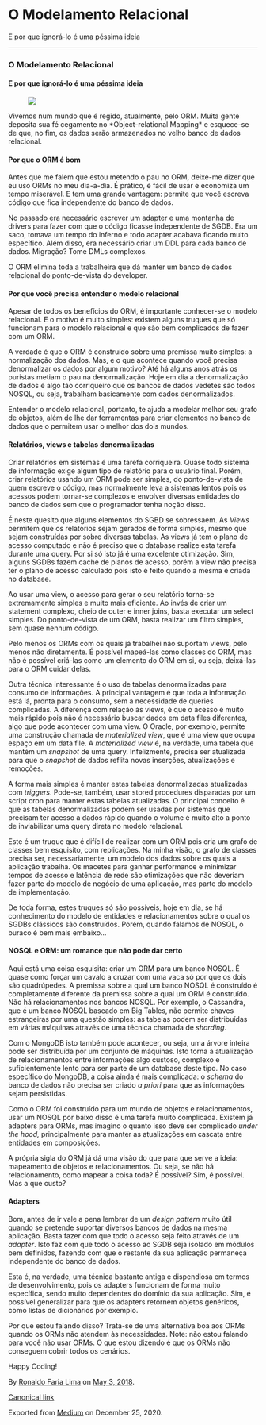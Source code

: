 O Modelamento Relacional
========================

E por que ignorá-lo é uma péssima ideia

------------------------------------------------------------------------

### O Modelamento Relacional

#### E por que ignorá-lo é uma péssima ideia

<figure>
<img src="https://cdn-images-1.medium.com/max/800/1*gPOuqhPzpLX9GLL0d4F2_w.jpeg" class="graf-image" />
</figure>Vivemos num mundo que é regido, atualmente, pelo ORM. Muita
gente deposita sua fé cegamente no *Object-relational Mapping* e
esquece-se de que, no fim, os dados serão armazenados no velho banco de
dados relacional.

#### Por que o ORM é bom

Antes que me falem que estou metendo o pau no ORM, deixe-me dizer que eu
uso ORMs no meu dia-a-dia. É prático, é fácil de usar e economiza um
tempo miserável. E tem uma grande vantagem: permite que você escreva
código que fica independente do banco de dados.

No passado era necessário escrever um adapter e uma montanha de drivers
para fazer com que o código ficasse independente de SGDB. Era um saco,
tomava um tempo do inferno e todo adapter acabava ficando muito
específico. Além disso, era necessário criar um DDL para cada banco de
dados. Migração? Tome DMLs complexos.

O ORM elimina toda a trabalheira que dá manter um banco de dados
relacional do ponto-de-vista do developer.

#### Por que você precisa entender o modelo relacional

Apesar de todos os benefícios do ORM, é importante conhecer-se o modelo
relacional. E o motivo é muito simples: existem alguns truques que só
funcionam para o modelo relacional e que são bem complicados de fazer
com um ORM.

A verdade é que o ORM é construído sobre uma premissa muito simples: a
normalização dos dados. Mas, e o que acontece quando você precisa
denormalizar os dados por algum motivo? Até há alguns anos atrás os
puristas metiam o pau na denormalização. Hoje em dia a denormalização de
dados é algo tão corriqueiro que os bancos de dados vedetes são todos
NOSQL, ou seja, trabalham basicamente com dados denormalizados.

Entender o modelo relacional, portanto, te ajuda a modelar melhor seu
grafo de objetos, além de lhe dar ferramentas para criar elementos no
banco de dados que o permitem usar o melhor dos dois mundos.

#### Relatórios, views e tabelas denormalizadas

Criar relatórios em sistemas é uma tarefa corriqueira. Quase todo
sistema de informação exige algum tipo de relatório para o usuário
final. Porém, criar relatórios usando um ORM pode ser simples, do
ponto-de-vista de quem escreve o código, mas normalmente leva a sistemas
lentos pois os acessos podem tornar-se complexos e envolver diversas
entidades do banco de dados sem que o programador tenha noção disso.

É neste quesito que alguns elementos do SGBD se sobressaem. As *Views*
permitem que os relatórios sejam gerados de forma simples, mesmo que
sejam construídas por sobre diversas tabelas. As views já tem o plano de
acesso computado e não é preciso que o database realize esta tarefa
durante uma query. Por si só isto já é uma excelente otimização. Sim,
alguns SGDBs fazem cache de planos de acesso, porém a view não precisa
ter o plano de acesso calculado pois isto é feito quando a mesma é
criada no database.

Ao usar uma view, o acesso para gerar o seu relatório torna-se
extremamente simples e muito mais eficiente. Ao invés de criar um
statement complexo, cheio de outer e inner joins, basta executar um
select simples. Do ponto-de-vista de um ORM, basta realizar um filtro
simples, sem quase nenhum código.

Pelo menos os ORMs com os quais já trabalhei não suportam views, pelo
menos não diretamente. É possível mapeá-las como classes do ORM, mas não
é possível criá-las como um elemento do ORM em si, ou seja, deixá-las
para o ORM cuidar delas.

Outra técnica interessante é o uso de tabelas denormalizadas para
consumo de informações. A principal vantagem é que toda a informação
está lá, pronta para o consumo, sem a necessidade de queries
complicadas. A diferença com relação às views, é que o acesso é muito
mais rápido pois não é necessário buscar dados em data files diferentes,
algo que pode acontecer com uma view. O Oracle, por exemplo, permite uma
construção chamada de *materialized view*, que é uma view que ocupa
espaço em um data file. A *materialized view* é, na verdade, uma tabela
que mantém um *snapshot* de uma query. Infelizmente, precisa ser
atualizada para que o *snapshot* de dados reflita novas inserções,
atualizações e remoções.

A forma mais simples é manter estas tabelas denormalizadas atualizadas
com *triggers*. Pode-se, também, usar stored procedures disparadas por
um script cron para manter estas tabelas atualizadas. O principal
conceito é que as tabelas denormalizadas podem ser usadas por sistemas
que precisam ter acesso a dados rápido quando o volume é muito alto a
ponto de inviabilizar uma query direta no modelo relacional.

Este é um truque que é difícil de realizar com um ORM pois cria um grafo
de classes bem esquisito, com replicações. Na minha visão, o grafo de
classes precisa ser, necessariamente, um modelo dos dados sobre os quais
a aplicação trabalha. Os macetes para ganhar performance e minimizar
tempos de acesso e latência de rede são otimizações que não deveriam
fazer parte do modelo de negócio de uma aplicação, mas parte do modelo
de implementação.

De toda forma, estes truques só são possíveis, hoje em dia, se há
conhecimento do modelo de entidades e relacionamentos sobre o qual os
SGDBs clássicos são construídos. Porém, quando falamos de NOSQL, o
buraco é bem mais embaixo…

#### NOSQL e ORM: um romance que não pode dar certo

Aqui está uma coisa esquisita: criar um ORM para um banco NOSQL. É quase
como forçar um cavalo a cruzar com uma vaca só por que os dois são
quadrúpedes. A premissa sobre a qual um banco NOSQL é construído é
completamente diferente da premissa sobre a qual um ORM é construído.
Não há relacionamentos nos bancos NOSQL. Por exemplo, o Cassandra, que é
um banco NOSQL baseado em Big Tables, não permite chaves estrangeiras
por uma questão simples: as tabelas podem ser distribuídas em várias
máquinas através de uma técnica chamada de *sharding*.

Com o MongoDB isto também pode acontecer, ou seja, uma árvore inteira
pode ser distribuída por um conjunto de máquinas. Isto torna a
atualização de relacionamentos entre informações algo custoso, complexo
e suficientemente lento para ser parte de um database deste tipo. No
caso específico do MongoDB, a coisa ainda é mais complicada: o *schema*
do banco de dados não precisa ser criado *a priori* para que as
informações sejam persistidas.

Como o ORM foi construído para um mundo de objetos e relacionamentos,
usar um NOSQL por baixo disso é uma tarefa muito complicada. Existem já
adapters para ORMs, mas imagino o quanto isso deve ser complicado *under
the hood,* principalmente para manter as atualizações em cascata entre
entidades em composições.

A própria sigla do ORM já dá uma visão do que para que serve a ideia:
mapeamento de objetos e relacionamentos. Ou seja, se não há
relacionamento, como mapear a coisa toda? É possível? Sim, é possível.
Mas a que custo?

#### Adapters

Bom, antes de ir vale a pena lembrar de um *design pattern* muito útil
quando se pretende suportar diversos bancos de dados na mesma aplicação.
Basta fazer com que todo o acesso seja feito através de um *adapter*.
Isto faz com que todo o acesso ao SGDB seja isolado em módulos bem
definidos, fazendo com que o restante da sua aplicação permaneça
independente do banco de dados.

Esta é, na verdade, uma técnica bastante antiga e dispendiosa em termos
de desenvolvimento, pois os adapters funcionam de forma muito
específica, sendo muito dependentes do domínio da sua aplicação. Sim, é
possível generalizar para que os adapters retornem objetos genéricos,
como listas de dicionários por exemplo.

Por que estou falando disso? Trata-se de uma alternativa boa aos ORMs
quando os ORMs não atendem às necessidades. Note: não estou falando para
você não usar ORMs. O que estou dizendo é que os ORMs não conseguem
cobrir todos os cenários.

Happy Coding!

By
<a href="https://medium.com/@ronaldolima" class="p-author h-card">Ronaldo Faria Lima</a>
on [May 3, 2018](https://medium.com/p/a532f27eddc9).

<a href="https://medium.com/@ronaldolima/o-modelamento-relacional-a532f27eddc9" class="p-canonical">Canonical link</a>

Exported from [Medium](https://medium.com) on December 25, 2020.
